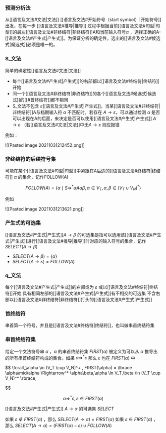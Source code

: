 ### 预测分析法

从[[语言及文法#文法|文法]] [[语言及文法#开始符号（start symbol）|开始符号]]出发，在每一步 [[语言及文法#推导|推导]] 过程中根据当前[[语言及文法#句型|句型]]的最左[[语言及文法#非终结符|非终结符]]A和当前输入符号$\alpha$ ，选择正确的A-[[语言及文法#产生式|产生式]]。为保证分析的确定性，选出的[[语言及文法#候选式|候选式]]必须是唯一的。

### S_文法
简单的确定性[[语言及文法#文法|文法]]
- 每个[[语言及文法#产生式|产生式]]的右部都以[[语言及文法#终结符|终结符]]开始
- 同一个[[语言及文法#非终结符|非终结符]]的各个[[语言及文法#候选式|候选式]]的[[#首终结符]]都不相同
- S_文法不包含 $\varepsilon$[[语言及文法#产生式|产生式]]，当某[[语言及文法#非终结符|非终结符]]A与档期输入符 $\alpha$ 不匹配时，若存在 $A\to\varepsilon$，可以通过检测 $\alpha$ 是否可以出现在A的后面，来决定是否可以使用[[语言及文法#产生式|产生式]] $A\to\varepsilon$ （若[[语言及文法#文法|文法]]中无$A\to\varepsilon$ 则应报错

例如：

![[Pasted image 20211031212452.png]]

### 非终结符的后续符号集

可能在某个[[语言及文法#句型|句型]]中紧跟在A后边的[[语言及文法#终结符|终结符]] $\alpha$ 的集合，记作FOLLOW(A)

$$
FOLLOW(A) = \lbrace\alpha\mid S \Rightarrow^*\alpha A \alpha \beta,\alpha \in V_T,\alpha,\beta \in (V_T \cup V_N)^*\rbrace
$$

例如

![[Pasted image 20211031213621.png]]


### 产生式的可选集

[[语言及文法#产生式|产生式]]$A\to\beta$ 的可选集是指可以选用该[[语言及文法#产生式|产生式]]进行[[语言及文法#推导|推导]]时对应的输入符号的集合，记作$SELECT(A\to\beta)$
- $SELECT(A\to\beta) = \lbrace\alpha\rbrace$
-  $SELECT(A\to\varepsilon) = FOLLOW(A)$

### q_文法

每个[[语言及文法#产生式|产生式]]的右部或为 $\varepsilon$ 或以[[语言及文法#终结符|终结符]]开始
具有相同左部的[[语言及文法#产生式|产生式]]有不相交的可选集
不含右部以[[语言及文法#非终结符|非终结符]]打头的[[语言及文法#产生式|产生式]]

### 首终结符

串首第一个符号，并且是[[语言及文法#终结符|终结符]]，也叫做串首终结符集

### 串首终结符集

给定一个文法符号串 $\alpha$ ，$\alpha$ 的串首终结符集 $FIRST(\alpha)$ 被定义为可以从 $\alpha$ 推导出的所有串首终结符构成的集合。如果 $\alpha \Rightarrow^* \varepsilon$  那么 $\varepsilon$ 也在 $FIRST(\alpha)$ 中

$$
\forall_\alpha \in (V_T \cup V_N)^+ , FIRST(\alpha) = \lbrace \alpha\mid\alpha \Rightarrow^* \alpha\beta,\alpha \in V_T,\beta \in (V_T \cup V_N)^* \rbrace;

$$

$$
\alpha \Rightarrow ^* \varepsilon , \varepsilon \in FIRST(\alpha)
$$


[[语言及文法#产生式|产生式]] $A \to \alpha$ 的可选集 $SELECT$

如果 $\varepsilon \notin FIRST(\alpha)$ ，那么 $SELECT(A\to\alpha)=FIRST(\alpha)$
如果 $\varepsilon \in FIRST(\alpha)$ ，那么 $SELECT(A\to\alpha)=(FIRST(\alpha)-\varepsilon) \cup FOLLOW(A)$